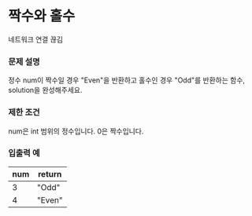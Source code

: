 # 짝수와 홀수
 네트워크 연결 끊김
### 문제 설명
정수 num이 짝수일 경우 "Even"을 반환하고 홀수인 경우 "Odd"를 반환하는 함수, solution을 완성해주세요.

### 제한 조건
num은 int 범위의 정수입니다.
0은 짝수입니다.
### 입출력 예
|num|	return|
|---|---|
|3|	"Odd"|
|4|	"Even"|
